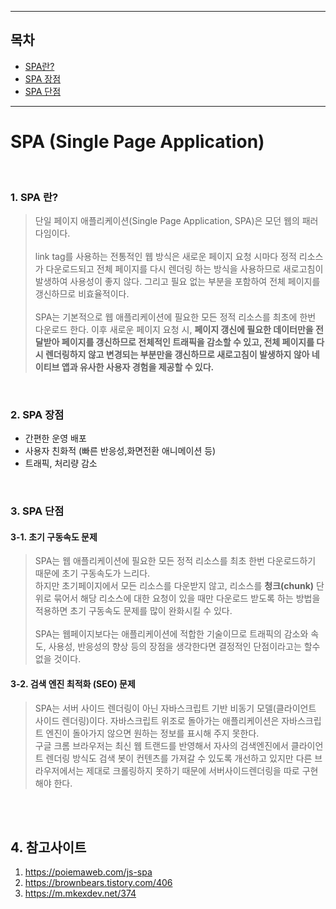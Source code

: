 <hr>

## 목차

- [SPA란?](#1-spa-란)
- [SPA 장점](#2-spa-장점)
- [SPA 단점](#3-spa-단점)

<hr>


# SPA (Single Page Application) 

<br> 

### 1. SPA 란? 
> 단일 페이지 애플리케이션(Single Page Application, SPA)은 모던 웹의 패러다임이다. <br> <br> 
> link tag를 사용하는 전통적인 웹 방식은 새로운 페이지 요청 시마다 정적 리소스가 다운로드되고 전체 페이지를 다시 렌더링 하는 방식을 사용하므로 새로고침이 발생하여 사용성이 좋지 않다. 그리고 필요 없는 부분을 포함하여 전체 페이지를 갱신하므로 비효율적이다. <br><br>
> SPA는 기본적으로 웹 애플리케이션에 필요한 모든 정적 리소스를 최초에 한번 다운로드 한다. 이후 새로운 페이지 요청 시, **페이지 갱신에 필요한 데이터만을 전달받아 페이지를 갱신하므로 전체적인 트래픽을 감소할 수 있고, 전체 페이지를 다시 렌더링하지 않고 변경되는 부분만을 갱신하므로 새로고침이 발생하지 않아 네이티브 앱과 유사한 사용자 경험을 제공할 수 있다.** 

<br>

### 2. SPA 장점 
- 간편한 운영 배포 
- 사용자 친화적 (빠른 반응성,화면전환 애니메이션 등) 
- 트래픽, 처리량 감소 

<br>

### 3. SPA 단점 
#### 3-1. 초기 구동속도 문제 
> SPA는 웹 애플리케이션에 필요한 모든 정적 리소스를 최초 한번 다운로드하기 때문에 초기 구동속도가 느리다. <br>
> 하지만 초기페이지에서 모든 리소스를 다운받지 않고, 리소스를 **청크(chunk)** 단위로 묶어서 해당 리소스에 대한 요청이 있을 때만 다운로드 받도록 하는 방법을 적용하면 초기 구동속도 문제를 많이 완화시킬 수 있다. <br><br>
> SPA는 웹페이지보다는 애플리케이션에 적합한 기술이므로 트래픽의 감소와 속도, 사용성, 반응성의 향상 등의 장점을 생각한다면 결정적인 단점이라고는 할수 없을 것이다. 

#### 3-2. 검색 엔진 최적화 (SEO) 문제
> SPA는 서버 사이드 렌더링이 아닌 자바스크립트 기반 비동기 모델(클라이언트 사이드 렌더링)이다. 자바스크립트 위조로 돌아가는 애플리케이션은 자바스크립트 엔진이 돌아가지 않으면 원하는 정보를 표시해 주지 못한다. <br>
> 구글 크롬 브라우저는 최신 웹 트랜드를 반영해서 자사의 검색엔진에서 클라이언트 렌더링 방식도 검색 봇이 컨텐츠를 가져갈 수 있도록 개선하고 있지만 다른 브라우저에서는 제대로 크롤링하지 못하기 때문에 서버사이드렌더링을 따로 구현해야 한다. 

<br><br>

## 4. 참고사이트 
1. https://poiemaweb.com/js-spa
2. https://brownbears.tistory.com/406
3. https://m.mkexdev.net/374
